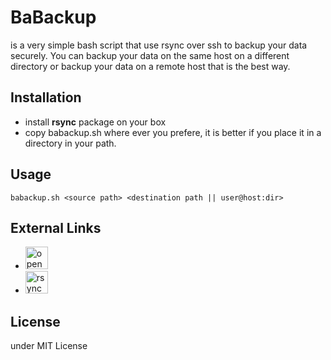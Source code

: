 # BaBackup
is a very simple bash script that use rsync over ssh to backup your data securely. You can backup your data on the same host on a different directory or backup your data on a remote host that is the best way.

## Installation
- install **rsync** package on your box
- copy babackup.sh where ever you prefere, it is better if you place it in a directory in your path.

## Usage
`babackup.sh <source path> <destination path || user@host:dir>`

## External Links
- <a href='https://www.openssh.org' target='_blank'><img height='36' style='border:0px;height:36px;' src='https://www.openssh.org' border='0' alt='openssh' /></a>
- <a href='https://rsync.samba.org/' target='_blank'><img height='36' style='border:0px;height:36px;' src='https://rsync.samba.org/' border='0' alt='rsync' /></a>

## License
under MIT License
